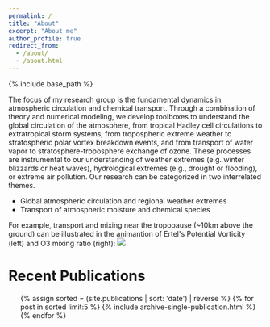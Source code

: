 ```yaml
---
permalink: /
title: "About"
excerpt: "About me"
author_profile: true
redirect_from: 
  - /about/
  - /about.html
---
```


{% include base_path %}

The focus of my research group is the fundamental dynamics in atmospheric circulation and chemical transport.  Through a combination of theory and numerical modeling, we develop toolboxes to understand the global circulation of the atmosphere, from tropical Hadley cell circulations to extratropical storm systems, from tropospheric extreme weather to stratospheric polar vortex breakdown events, and from transport of water vapor to stratosphere-troposphere exchange of ozone.  These processes are instrumental to our understanding of weather extremes (e.g. winter blizzards or heat waves), hydrological extremes (e.g., drought or flooding), or extreme air pollution. Our research can be categorized in two interrelated themes. 
* Global atmospheric circulation and regional weather extremes
* Transport of atmospheric moisture and chemical species

For example, transport and mixing near the tropopause (~10km above the ground) can be illustrated in the animantion of Ertel's Potential Vorticity (left) and O3 mixing ratio (right):
![](/images/PV_O3.gif)

Recent Publications
======
<ul>
    {% assign sorted = (site.publications | sort: 'date') | reverse %}
    {% for post in sorted limit:5 %}
        {% include archive-single-publication.html %}
    {% endfor %}
</ul>
  
